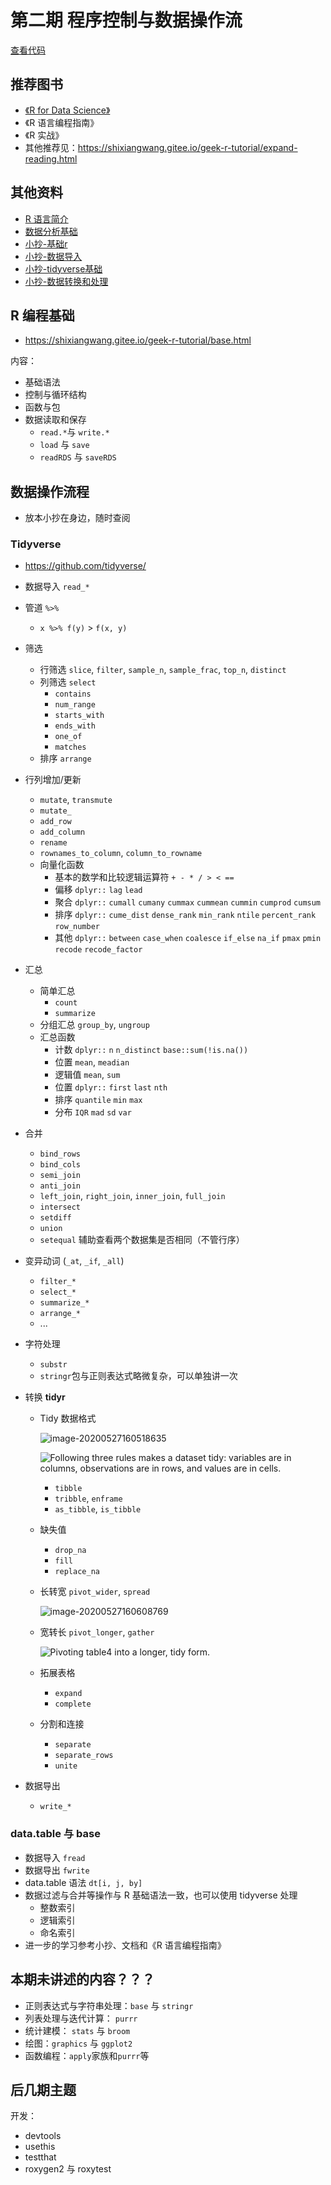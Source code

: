# 第二期 程序控制与数据操作流

[查看代码](main.R)

## 推荐图书

- [《R for Data Science》](http://r4ds.had.co.nz/)
- 《R 语言编程指南》
- 《R 实战》
- 其他推荐见：https://shixiangwang.gitee.io/geek-r-tutorial/expand-reading.html

## 其他资料

- [R 语言简介](r-language-introduction.pdf)
- [数据分析基础](data-analytics-introduction.pdf)
- [小抄-基础r](base-r.pdf)
- [小抄-数据导入](data-import.pdf)
- [小抄-tidyverse基础](Tidyverse.pdf)
- [小抄-数据转换和处理](data-transformation.pdf)

## R 编程基础

- https://shixiangwang.gitee.io/geek-r-tutorial/base.html

内容：

- 基础语法
- 控制与循环结构
- 函数与包
- 数据读取和保存
    - `read.*`与 `write.*`
    - `load` 与 `save`
    - `readRDS` 与 `saveRDS`

## 数据操作流程

- 放本小抄在身边，随时查阅

### Tidyverse

- https://github.com/tidyverse/

- 数据导入 `read_*`

- 管道 `%>%`

    - `x %>% f(y)` > `f(x, y)`

- 筛选

    - 行筛选 `slice`, `filter`, `sample_n`, `sample_frac`, `top_n`, `distinct`
    - 列筛选 `select`
        - `contains`
        - `num_range`
        - `starts_with`
        - `ends_with`
        - `one_of`
        - `matches`
    - 排序 `arrange`

- 行列增加/更新

    - `mutate`, `transmute`
    - `mutate_`
    - `add_row`
    - `add_column`
    - `rename`
    - `rownames_to_column`, `column_to_rowname`           
    - 向量化函数
        - 基本的数学和比较逻辑运算符 `+ - * / > < ==`
        - 偏移 `dplyr::` `lag` `lead`
        - 聚合 `dplyr::` `cumall` `cumany` `cummax` `cummean` `cummin` `cumprod` `cumsum`
        - 排序 `dplyr::` `cume_dist` `dense_rank` `min_rank` `ntile` `percent_rank` `row_number`
        - 其他 `dplyr::` `between` `case_when` `coalesce` `if_else` `na_if` `pmax` `pmin` `recode` `recode_factor`               

- 汇总

    - 简单汇总 
        - `count`                                                                                                                                                                         
        - `summarize`
    - 分组汇总 `group_by`, `ungroup`
    - 汇总函数
        - 计数 `dplyr::` `n` `n_distinct` `base::sum(!is.na())`
        - 位置 `mean`, `meadian`
        - 逻辑值 `mean`, `sum`
        - 位置 `dplyr::` `first` `last` `nth`
        - 排序 `quantile` `min` `max`
        - 分布 `IQR` `mad` `sd` `var`

    

- 合并

    - `bind_rows`
    - `bind_cols`
    - `semi_join`
    - `anti_join`
    - `left_join`, `right_join`, `inner_join`, `full_join`
    - `intersect`
    - `setdiff`
    - `union` 
    - `setequal` 辅助查看两个数据集是否相同（不管行序）

- 变异动词 (`_at`, `_if`, `_all`) 

    - `filter_*`
    - `select_*`
    - `summarize_*`
    - `arrange_*`
    - ...

- 字符处理

    - `substr`
    - `stringr`包与正则表达式略微复杂，可以单独讲一次

- 转换 **tidyr**
    - Tidy 数据格式 

        

        ![image-20200527160518635](%E7%AC%AC%E4%BA%8C%E6%9C%9F.assets/image-20200527160518635.png)

        ![Following three rules makes a dataset tidy: variables are in columns, observations are in rows, and values are in cells.](%E7%AC%AC%E4%BA%8C%E6%9C%9F.assets/tidy-1.png)

        - `tibble`
        - `tribble`, `enframe`
        - `as_tibble`, `is_tibble`

    - 缺失值
        - `drop_na`
        - `fill`
        - `replace_na`
        
    - 长转宽 `pivot_wider`, `spread`

        ![image-20200527160608769](%E7%AC%AC%E4%BA%8C%E6%9C%9F.assets/image-20200527160608769.png)

    - 宽转长 `pivot_longer`, `gather`

        ![Pivoting `table4` into a longer, tidy form.](%E7%AC%AC%E4%BA%8C%E6%9C%9F.assets/tidy-9.png)

    - 拓展表格
        - `expand`
        - `complete`
        
    - 分割和连接
        - `separate`
        - `separate_rows`
        - `unite`

- 数据导出

    - `write_*`


### data.table 与 base

- 数据导入 `fread`
- 数据导出 `fwrite`
- data.table 语法 `dt[i, j, by]`
- 数据过滤与合并等操作与 R 基础语法一致，也可以使用 tidyverse 处理
    - 整数索引
    - 逻辑索引
    - 命名索引
- 进一步的学习参考小抄、文档和《R 语言编程指南》





## 本期未讲述的内容？？？

- 正则表达式与字符串处理：`base` 与 `stringr`
- 列表处理与迭代计算： `purrr`
- 统计建模： `stats` 与 `broom`
- 绘图：`graphics` 与 `ggplot2`
- 函数编程：`apply`家族和`purrr`等



## 后几期主题

开发：

-   devtools
-   usethis
-   testthat
-   roxygen2 与 roxytest